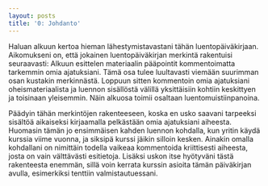 ```yaml
---
layout: posts
title: '0: Johdanto'
---
```


Haluan alkuun kertoa hieman lähestymistavastani tähän luentopäiväkirjaan. Aikomukseni on, että jokainen luentopäiväkirjan merkintä rakentuisi seuraavasti: Alkuun esittelen materiaalin pääpointit kommentoimatta tarkemmin omia ajatuksiani. Tämä osa tulee luultavasti viemään suurimman osan kustakin merkinnästä. Loppuun sitten kommentoin omia ajatuksiani oheismateriaalista ja luennon sisällöstä välillä yksittäisiin kohtiin keskittyen ja toisinaan yleisemmin. Näin alkuosa toimii osaltaan luentomuistiinpanoina.

Päädyin tähän merkintöjen rakenteeseen, koska en usko saavani tarpeeksi sisältöä aikaiseksi kirjaamalla pelkästään omia ajatuksiani aiheesta. Huomasin tämän jo ensimmäisen kahden luennon kohdalla, kun  yritin käydä kurssia viime vuonna, ja siksipä kurssi jäikin silloin kesken. Ainakin omalla kohdallani on nimittäin todella vaikeaa kommentoida kriittisesti aiheesta, josta on vain välttävästi esitietoja. Lisäksi uskon itse hyötyväni tästä rakenteesta enemmän, sillä voin kerrata kurssin asioita tämän päiväkirjan avulla, esimerkiksi tenttiin valmistautuessani.
